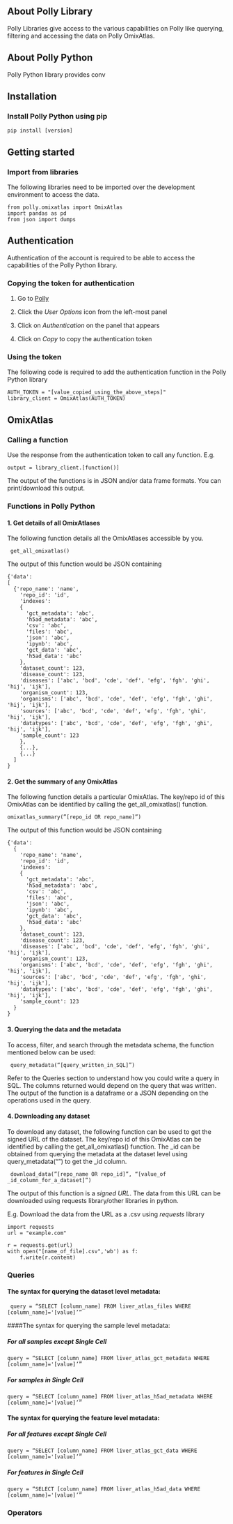 ## About Polly Library
Polly Libraries give access to the various capabilities on Polly like querying, filtering and accessing the data on Polly OmixAtlas. 

## About Polly Python 
Polly Python library provides conv

## Installation
### Install Polly Python using pip

<pre><code>pip install [version] </code></pre>

## Getting started
### Import from libraries

The following libraries need to be imported over the development environment to access the data.

<pre><code>from polly.omixatlas import OmixAtlas
import pandas as pd
from json import dumps</code></pre>

## Authentication
Authentication of the account is required to be able to access the capabilities of the Polly Python library.

### Copying the token for authentication
1. Go to [Polly](https://polly.elucidata.io)

2. Click the *User Options* icon from the left-most panel

3. Click on *Authentication* on the panel that appears

4. Click on *Copy* to copy the authentication token

### Using the token
The following code is required to add the authentication function in the Polly Python library

<pre><code>AUTH_TOKEN = "[value_copied_using_the_above_steps]"
library_client = OmixAtlas(AUTH_TOKEN)</code></pre>

## OmixAtlas
### Calling a function
Use the response from the authentication token to call any function. E.g.
<pre><code>output = library_client.[function()]</code></pre>

The output of the functions is in JSON and/or data frame formats. You can print/download this output.

### Functions in Polly Python
#### 1. Get details of all OmixAtlases
The following function details all the OmixAtlases accessible by you.

<pre><code> get_all_omixatlas() </code></pre>

The output of this function would be JSON containing
<pre><code>{'data': 
[
  {'repo_name': 'name', 
    'repo_id': 'id', 
    'indexes': 
    { 
      'gct_metadata': 'abc', 
      'h5ad_metadata': 'abc', 
      'csv': 'abc', 
      'files': 'abc', 
      'json': 'abc', 
      'ipynb': 'abc', 
      'gct_data': 'abc', 
      'h5ad_data': 'abc'
    }, 
    'dataset_count': 123, 
    'disease_count': 123, 
    'diseases': ['abc', 'bcd', 'cde', 'def', 'efg', 'fgh', 'ghi', 'hij', 'ijk'], 
    'organism_count': 123, 
    'organisms': ['abc', 'bcd', 'cde', 'def', 'efg', 'fgh', 'ghi', 'hij', 'ijk'], 
    'sources': ['abc', 'bcd', 'cde', 'def', 'efg', 'fgh', 'ghi', 'hij', 'ijk'], 
    'datatypes': ['abc', 'bcd', 'cde', 'def', 'efg', 'fgh', 'ghi', 'hij', 'ijk'], 
    'sample_count': 123
    }, 
    {...},
    {...}
  ]
}</code></pre>

#### 2. Get the summary of any OmixAtlas
The following function details a particular OmixAtlas. The key/repo id of this OmixAtlas can be identified by calling the get_all_omixatlas() function.

<pre><code>omixatlas_summary(”[repo_id OR repo_name]”)</code></pre>
The output of this function would be JSON containing

<pre><code>{'data': 
  {
    'repo_name': 'name', 
    'repo_id': 'id', 
    'indexes': 
    { 
      'gct_metadata': 'abc', 
      'h5ad_metadata': 'abc', 
      'csv': 'abc', 
      'files': 'abc', 
      'json': 'abc', 
      'ipynb': 'abc', 
      'gct_data': 'abc', 
      'h5ad_data': 'abc'
    }, 
    'dataset_count': 123, 
    'disease_count': 123, 
    'diseases': ['abc', 'bcd', 'cde', 'def', 'efg', 'fgh', 'ghi', 'hij', 'ijk'], 
    'organism_count': 123, 
    'organisms': ['abc', 'bcd', 'cde', 'def', 'efg', 'fgh', 'ghi', 'hij', 'ijk'], 
    'sources': ['abc', 'bcd', 'cde', 'def', 'efg', 'fgh', 'ghi', 'hij', 'ijk'], 
    'datatypes': ['abc', 'bcd', 'cde', 'def', 'efg', 'fgh', 'ghi', 'hij', 'ijk'], 
    'sample_count': 123
  }
}</code></pre>

#### 3. Querying the data and the metadata
To access, filter, and search through the metadata schema, the function mentioned below can be used:

<pre><code> query_metadata(“[query_written_in_SQL]”) </code></pre>
Refer to the Queries section to understand how you could write a query in SQL. The columns returned would depend on the query that was written. The output of the function is a dataframe or a JSON depending on the operations used in the query. 

#### 4. Downloading any dataset
To download any dataset, the following function can be used to get the signed URL of the dataset. The key/repo id of this OmixAtlas can be identified by calling the get_all_omixatlas() function. The _id can be obtained from querying the metadata at the dataset level using query_metadata(“<query written in SQL>”) to get the _id column.

<pre><code> download_data(”[repo_name OR repo_id]”, “[value_of _id_column_for_a_dataset]”)</code></pre>

The output of this function is a *signed URL*. The data from this URL can be downloaded using requests library/other libraries in python.

E.g. Download the data from the URL as a .csv using *requests* library

<pre><code>import requests
url = "example.com"

r = requests.get(url)  
with open("[name_of_file].csv",'wb') as f:
    f.write(r.content)</code></pre>
  
### Queries
#### The syntax for querying the dataset level metadata:
<pre><code> query = “SELECT [column_name] FROM liver_atlas_files WHERE [column_name]='[value]’” </code></pre>

####The syntax for querying the sample level metadata:
##### For all samples except Single Cell
<pre><code>query = “SELECT [column_name] FROM liver_atlas_gct_metadata WHERE [column_name]='[value]’”</code></pre>

##### For samples in Single Cell
<pre><code>query = “SELECT [column_name] FROM liver_atlas_h5ad_metadata WHERE [column_name]='[value]’”</code></pre>

#### The syntax for querying the feature level metadata:
##### For all features except Single Cell
<pre><code>query = “SELECT [column_name] FROM liver_atlas_gct_data WHERE [column_name]='[value]’”</code></pre>

##### For features in Single Cell
<pre><code>query = “SELECT [column_name] FROM liver_atlas_h5ad_data WHERE [column_name]='[value]’”</code></pre>

### Operators

  
